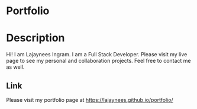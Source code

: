 # Portfolio
# Description
Hi! I am Lajaynees Ingram.
I am a Full Stack Developer.
Please visit my live page to see my personal and collaboration projects. Feel free to contact me as well.
## Link
Please visit my portfolio page at https://lajaynees.github.io/portfolio/
